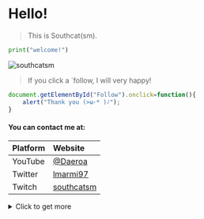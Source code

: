 # Hello!
>This is Southcat(sm).

```Python
print("welcome!")
```
![southcatsm](https://count.getloli.com/get/@southcatsm)

 >If you click a `follow, I will very happy!

```javascript
document.getElementById("Follow").onclick=function(){
    alert("Thank you (>ω･* )ﾉ");
}
```
#### You can contact me at:
| Platform | Website  |
| :--------  | :-----  |
| YouTube | [@Daeroa](https://www.youtube.com/@daeroa)
| Twitter | [lmarmi97](https://twitter.com/lmarmi97)
| Twitch | [southcatsm](https://www.twitch.tv/southcatsm)
<details><summary>Click to get more</summary>ヾ(ｏ･ω･)ﾉ</details>


<!--
**southcatsm/southcatsm** is a ✨ _special_ ✨ repository because its `README.md` (this file) appears on your GitHub profile.

Here are some ideas to get you started:

- 🔭 I’m currently working on ...
- 🌱 I’m currently learning ...
- 👯 I’m looking to collaborate on ...
- 🤔 I’m looking for help with ...
- 💬 Ask me about ...
- 📫 How to reach me: ...
- 😄 Pronouns: ...
- ⚡ Fun fact: ...
-->
